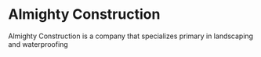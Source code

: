 # Almighty Construction

Almighty Construction is a company that specializes primary in landscaping and waterproofing